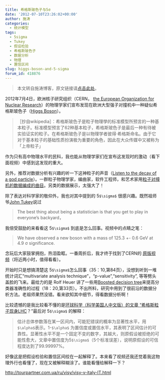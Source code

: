 ```yaml
---
title: 希格斯玻色子与5σ
date: '2012-07-10T23:26:02+00:00'
author: 施涛
categories:
  - 统计模型
tags:
  - 5sigma
  - Tukey
  - 假设检验
  - 希格斯玻色子
  - 数据分析
  - 物理
  - 置信区间
slug: higgs-boson-and-5-sigma
forum_id: 418876
---
```


> 本文转自施涛博客，原文链接请[点击此处](http://blog.cos.name/taoshi/2012/07/06/%E5%B8%8C%E6%A0%BC%E6%96%AF%E6%B3%A2%E8%89%B2%E5%AD%90/)。 

2012年7月4日，欧洲核子研究组织（CERN， [the European Organization for Nuclear Research](http://public.web.cern.ch/public/en/About/Name-en.html)）的物理学家们宣布发现在欧洲大型强子对撞机中一种疑似希格斯玻色子（[Higgs Boson](http://en.wikipedia.org/wiki/Higgs_boson)）。<!--more-->

> ［抄自wikipedia］：希格斯玻色子是粒子物理學的标准模型所预言的一种基本粒子。标准模型预言了62种基本粒子，希格斯玻色子是最后一种有待被实验证实的粒子。在希格斯玻色子是以物理学者彼得·希格斯命名。由于它对于基本粒子的基础性质扮演极为重要的角色，因此在大众传媒中又被称为「上帝粒子」


作为只有高中物理水平的民科，我也能从物理学家们在宣布这发现时的激动（看下面视频）中感到这发现的重大。


另外，推荐对数据分析有兴趣的听一下这神粒子的声音（[Listen to the decay of a god particle](http://lhcsound.hep.ucl.ac.uk/page_sounds_higgs/Higgs.html)）。一群粒子物理学家，编曲家，软件工程师，和艺术家用[粒子对撞机的数据编成的曲目](http://lhcsound.hep.ucl.ac.uk/page_about/About.html)。另类的数据展示，太强大了！

除了表达对科学家的敬仰外，我也对其中提到的 5`$\sigma$` 很感兴趣。既然祖师爷[John Tukey](http://en.wikipedia.org/wiki/John_Tukey)说过

> The best thing about being a statistician is that you get to play in everyone’s backyard，

我倍受鼓励的来看看这 5`$\sigma$` 到底是怎么回事。视频中的点睛之笔：

> We have observed a new boson with a mass of 125.3 +- 0.6 GeV at 4.9 σ significance.

念玩后大家鼓掌拥抱，热泪盈眶。一番周折后，我才终于找到了CERN的 [原版视频](https://cdsweb.cern.ch/record/1459565)（将近两小时，值得看看）。

开始时只是想搞清楚这 5`$\sigma$`怎么回事（35：10,第84页），没想到听到一堆统计词汇“multivariate analysis technique”，“p-value”,“sensitivity”, 等等劈头盖脸的飞来。最给力的是 Rolf Heuer 讲了一些用[Boosted decision tree](http://en.wikipedia.org/wiki/Boosting)来提高分类器准确性的过程（18：20,第33页）。不出所料，研究中用到了很前沿的数据分析方法。老祖师果然没错。看来欲知其中细节，得看数据分析啊！

比较遗憾的是我比较看不懂的是[环球科学（科学美国人中文版）的文章 “希格斯粒子现身LHC](http://www.huanqiukexue.com/html/newqqkj/newwl/2012/0704/22320.html)？”最后对 5`$\sigma$` 的解释：

> 估计总体参数落在某一区间内，可能犯错误的概率为显著性水平，用`$\alpha$`表示。1-`$\alpha$` 为置信度或置信水平，其表明了区间估计的可靠性。显著性水平不是一个固定不变的数字，其越大，则原假设被拒绝的可能性愈大，文章中置信度为5`$\sigma$`（5个标准误差），说明原假设的可信程度达到了99.99997%。

好像这是把假设检验和置信区间绞在一起解释了。本来看了视频还我还觉着我这物理外行也看懂了，现在又被解释糊涂了。谁能看懂给解释一下？

<http://tourpartner.com.ua/ru/visy/visy-v-italy-IT.html>
